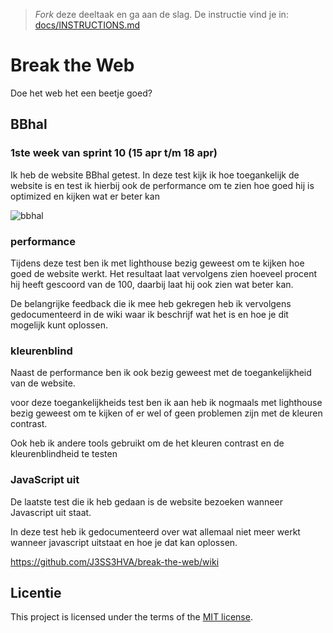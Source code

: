 > _Fork_ deze deeltaak en ga aan de slag. De instructie vind je in: [docs/INSTRUCTIONS.md](docs/INSTRUCTIONS.md)

# Break the Web

Doe het web het een beetje goed?

## BBhal

<!-- Welke website heb je getest? Beschrijf de website die je hebt geanalyseerd en de datum dat je hebt getest. Voeg de url en een screenshot van de website toe.   -->
### 1ste week van sprint 10 (15 apr t/m 18 apr)

Ik heb de website BBhal getest. In deze test kijk ik hoe toegankelijk de website is en test ik hierbij ook de performance om te zien hoe goed hij is optimized en kijken wat er beter kan
<!--Toon een screenshot van de performance test.-->
![bbhal](https://github.com/J3SS3HVA/break-the-web/assets/144009667/a5ab31b8-c898-46b7-88b5-0cea0c2f82c3)

<!--Schrijf een samenvatting van de testbevindingen en verwijs naar je Wiki voor een uitgebreide rapportage.-->

### performance

Tijdens deze test ben ik met lighthouse bezig geweest om te kijken hoe goed de website werkt. Het resultaat laat vervolgens zien hoeveel procent hij heeft gescoord van de 100, daarbij laat hij ook zien wat beter kan.

De belangrijke feedback die ik mee heb gekregen heb ik vervolgens gedocumenteerd in de wiki waar ik beschrijf wat het is en hoe je dit mogelijk kunt oplossen.

### kleurenblind

Naast de performance ben ik ook bezig geweest met de toegankelijkheid van de website.

voor deze toegankelijkheids test ben ik aan heb ik nogmaals met lighthouse bezig geweest om te kijken of er wel of geen problemen zijn met de kleuren contrast.

Ook heb ik andere tools gebruikt om de het kleuren contrast en de kleurenblindheid te testen

### JavaScript uit

De laatste test die ik heb gedaan is de website bezoeken wanneer Javascript uit staat.

In deze test heb ik gedocumenteerd over wat allemaal niet meer werkt wanneer javascript uitstaat en hoe je dat kan oplossen.


https://github.com/J3SS3HVA/break-the-web/wiki
## Licentie

This project is licensed under the terms of the [MIT license](./LICENSE).
